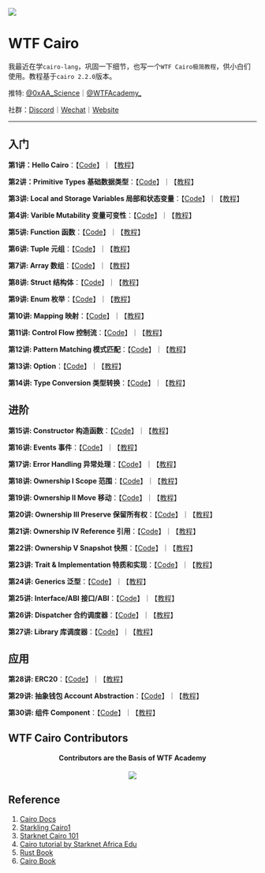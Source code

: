 ![](./img/wtfcairo_banner.png)

# WTF Cairo
我最近在学`cairo-lang`，巩固一下细节，也写一个`WTF Cairo极简教程`，供小白们使用。教程基于`cairo 2.2.0`版本。

推特: [@0xAA_Science](https://twitter.com/0xAA_Science)｜[@WTFAcademy_](https://twitter.com/WTFAcademy_)

社群：[Discord](https://discord.gg/5akcruXrsk)｜[Wechat](https://docs.google.com/forms/d/e/1FAIpQLSe4KGT8Sh6sJ7hedQRuIYirOoZK_85miz3dw7vA1-YjodgJ-A/viewform?usp=sf_link)｜[Website](https://wtf.academy)


---

## 入门

**第1讲：Hello Cairo**：【[Code](https://github.com/WTFAcademy/WTF-Cairo/blob/main/01_HelloCairo)】｜【[教程](https://github.com/WTFAcademy/WTF-Cairo/blob/main/01_HelloCairo/readme.md)】

**第2讲：Primitive Types 基础数据类型**：【[Code](https://github.com/WTFAcademy/WTF-Cairo/blob/main/02_PrimitiveTypes)】｜【[教程](https://github.com/WTFAcademy/WTF-Cairo/blob/main/02_PrimitiveTypes/readme.md)】


**第3讲: Local and Storage Variables 局部和状态变量**：【[Code](https://github.com/WTFAcademy/WTF-Cairo/blob/main/03_Variables)】｜【[教程](https://github.com/WTFAcademy/WTF-Cairo/blob/main/03_Variables/readme.md)】

**第4讲: Varible Mutability 变量可变性**：【[Code](https://github.com/WTFAcademy/WTF-Cairo/blob/main/04_Mutability)】｜【[教程](https://github.com/WTFAcademy/WTF-Cairo/blob/main/04_Mutability/readme.md)】

**第5讲: Function 函数**：【[Code](https://github.com/WTFAcademy/WTF-Cairo/blob/main/05_Function)】｜【[教程](https://github.com/WTFAcademy/WTF-Cairo/blob/main/05_Function/readme.md)】

**第6讲: Tuple 元组**：【[Code](https://github.com/WTFAcademy/WTF-Cairo/blob/main/06_Tuple)】｜【[教程](https://github.com/WTFAcademy/WTF-Cairo/blob/main/06_Tuple/readme.md)】

**第7讲: Array 数组**：【[Code](https://github.com/WTFAcademy/WTF-Cairo/blob/main/07_Array)】｜【[教程](https://github.com/WTFAcademy/WTF-Cairo/blob/main/07_Array/readme.md)】

**第8讲: Struct 结构体**：【[Code](https://github.com/WTFAcademy/WTF-Cairo/blob/main/08_Struct)】｜【[教程](https://github.com/WTFAcademy/WTF-Cairo/blob/main/08_Struct/readme.md)】

**第9讲: Enum 枚举**：【[Code](https://github.com/WTFAcademy/WTF-Cairo/blob/main/09_Enum)】｜【[教程](https://github.com/WTFAcademy/WTF-Cairo/blob/main/09_Enum/readme.md)】

**第10讲: Mapping 映射**：【[Code](https://github.com/WTFAcademy/WTF-Cairo/blob/main/10_Mapping)】｜【[教程](https://github.com/WTFAcademy/WTF-Cairo/blob/main/10_Mapping/readme.md)】

**第11讲: Control Flow 控制流**：【[Code](https://github.com/WTFAcademy/WTF-Cairo/blob/main/11_ControlFlow)】｜【[教程](https://github.com/WTFAcademy/WTF-Cairo/blob/main/11_ControlFlow/readme.md)】

**第12讲: Pattern Matching 模式匹配**：【[Code](https://github.com/WTFAcademy/WTF-Cairo/blob/main/12_PatternMatching)】｜【[教程](https://github.com/WTFAcademy/WTF-Cairo/blob/main/12_PatternMatching/readme.md)】

**第13讲: Option**：【[Code](https://github.com/WTFAcademy/WTF-Cairo/blob/main/13_Option)】｜【[教程](https://github.com/WTFAcademy/WTF-Cairo/blob/main/13_Option/readme.md)】

**第14讲: Type Conversion 类型转换**：【[Code](https://github.com/WTFAcademy/WTF-Cairo/blob/main/14_TypeConversion)】｜【[教程](https://github.com/WTFAcademy/WTF-Cairo/blob/main/14_TypeConversion/readme.md)】

## 进阶

**第15讲: Constructor 构造函数**：【[Code](https://github.com/WTFAcademy/WTF-Cairo/blob/main/15_Constructor)】｜【[教程](https://github.com/WTFAcademy/WTF-Cairo/blob/main/15_Constructor/readme.md)】

**第16讲: Events 事件**：【[Code](https://github.com/WTFAcademy/WTF-Cairo/blob/main/16_Events)】｜【[教程](https://github.com/WTFAcademy/WTF-Cairo/blob/main/16_Events/readme.md)】

**第17讲: Error Handling 异常处理**：【[Code](https://github.com/WTFAcademy/WTF-Cairo/blob/main/17_Errors)】｜【[教程](https://github.com/WTFAcademy/WTF-Cairo/blob/main/17_Errors/readme.md)】

**第18讲: Ownership I Scope 范围**：【[Code](https://github.com/WTFAcademy/WTF-Cairo/blob/main/18_Scope)】｜【[教程](https://github.com/WTFAcademy/WTF-Cairo/blob/main/18_Scope/readme.md)】

**第19讲: Ownership II Move 移动**：【[Code](https://github.com/WTFAcademy/WTF-Cairo/blob/main/19_Move)】｜【[教程](https://github.com/WTFAcademy/WTF-Cairo/blob/main/19_Move/readme.md)】

**第20讲: Ownership III Preserve 保留所有权**：【[Code](https://github.com/WTFAcademy/WTF-Cairo/blob/main/20_Preserve)】｜【[教程](https://github.com/WTFAcademy/WTF-Cairo/blob/main/20_Preserve/readme.md)】

**第21讲: Ownership IV Reference 引用**：【[Code](https://github.com/WTFAcademy/WTF-Cairo/blob/main/21_Reference)】｜【[教程](https://github.com/WTFAcademy/WTF-Cairo/blob/main/21_Reference/readme.md)】

**第22讲: Ownership V Snapshot 快照**：【[Code](https://github.com/WTFAcademy/WTF-Cairo/blob/main/22_Snapshot)】｜【[教程](https://github.com/WTFAcademy/WTF-Cairo/blob/main/22_Snapshot/readme.md)】

**第23讲: Trait & Implementation 特质和实现**：【[Code](https://github.com/WTFAcademy/WTF-Cairo/blob/main/23_Trait)】｜【[教程](https://github.com/WTFAcademy/WTF-Cairo/blob/main/23_Trait/readme.md)】

**第24讲: Generics 泛型**：【[Code](https://github.com/WTFAcademy/WTF-Cairo/blob/main/24_Generics)】｜【[教程](https://github.com/WTFAcademy/WTF-Cairo/blob/main/24_Generics/readme.md)】

**第25讲: Interface/ABI 接口/ABI**：【[Code](https://github.com/WTFAcademy/WTF-Cairo/blob/main/25_Interface)】｜【[教程](https://github.com/WTFAcademy/WTF-Cairo/blob/main/25_Interface/readme.md)】

**第26讲: Dispatcher 合约调度器**：【[Code](https://github.com/WTFAcademy/WTF-Cairo/blob/main/26_Dispatcher)】｜【[教程](https://github.com/WTFAcademy/WTF-Cairo/blob/main/26_Dispatcher/readme.md)】

**第27讲: Library 库调度器**：【[Code](https://github.com/WTFAcademy/WTF-Cairo/blob/main/27_Library)】｜【[教程](https://github.com/WTFAcademy/WTF-Cairo/blob/main/27_Library/readme.md)】

## 应用

**第28讲: ERC20**：【[Code](https://github.com/WTFAcademy/WTF-Cairo/blob/main/28_ERC20)】｜【[教程](https://github.com/WTFAcademy/WTF-Cairo/blob/main/28_ERC20/readme.md)】

**第29讲: 抽象钱包 Account Abstraction**：【[Code](https://github.com/WTFAcademy/WTF-Cairo/blob/main/29_AA)】｜【[教程](https://github.com/WTFAcademy/WTF-Cairo/blob/main/29_AA/readme.md)】

**第30讲: 组件 Component**：【[Code](https://github.com/WTFAcademy/WTF-Cairo/blob/main/30_Component)】｜【[教程](https://github.com/WTFAcademy/WTF-Cairo/blob/main/30_Component/readme.md)】


## WTF Cairo Contributors

<div align="center">
  <h4 align="center">
    Contributors are the Basis of WTF Academy
  </h4>
  <a href="https://github.com/WTFAcademy/WTF-Cairo/graphs/contributors">
    <img src="https://contrib.rocks/image?repo=WTFAcademy/WTF-Cairo" />
  </a>
</div>


## Reference

1. [Cairo Docs](https://www.cairo-lang.org/docs/v1.0/)
2. [Starkling Cairo1](https://github.com/shramee/starklings-cairo1)
3. [Starknet Cairo 101](https://github.com/starknet-edu/starknet-cairo-101)
4. [Cairo tutorial by Starknet Africa Edu](https://github.com/Starknet-Africa-Edu/Cairo1.0)
5. [Rust Book](https://doc.rust-lang.org/stable/book/)
6. [Cairo Book](https://book.cairo-lang.org/)